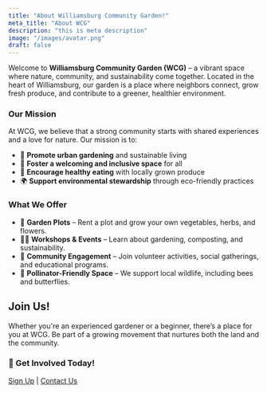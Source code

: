 ```yaml
---
title: "About Williamsburg Community Garden!"
meta_title: "About WCG"
description: "this is meta description"
image: "/images/avatar.png"
draft: false
---
```


Welcome to **Williamsburg Community Garden (WCG)** – a vibrant space where nature, community, and sustainability come together. Located in the heart of Williamsburg, our garden is a place where neighbors connect, grow fresh produce, and contribute to a greener, healthier environment.

### Our Mission  
At WCG, we believe that a strong community starts with shared experiences and a love for nature. Our mission is to:  

- 🌱 **Promote urban gardening** and sustainable living  
- 🤝 **Foster a welcoming and inclusive space** for all  
- 🍎 **Encourage healthy eating** with locally grown produce  
- 🌍 **Support environmental stewardship** through eco-friendly practices  

### What We Offer  
- 🌿 **Garden Plots** – Rent a plot and grow your own vegetables, herbs, and flowers.  
- 👩‍🌾 **Workshops & Events** – Learn about gardening, composting, and sustainability.  
- 🌳 **Community Engagement** – Join volunteer activities, social gatherings, and educational programs.  
- 🐝 **Pollinator-Friendly Space** – We support local wildlife, including bees and butterflies.  

## Join Us!  
Whether you're an experienced gardener or a beginner, there’s a place for you at WCG. Be part of a growing movement that nurtures both the land and the community.  

### 🌻 Get Involved Today!  
[Sign Up](#) | [Contact Us](#)